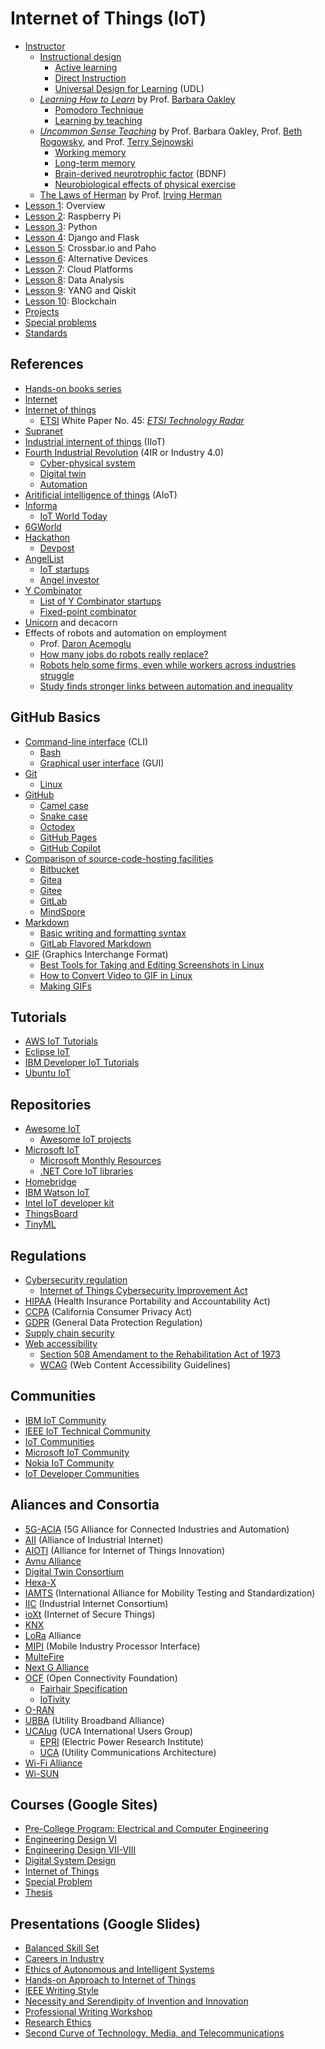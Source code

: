 # Internet of Things (IoT)

* [Instructor](https://web.stevens.edu/facultyprofile/?id=2081)
  * [Instructional design](https://en.wikipedia.org/wiki/Instructional_design)
    * [Active learning](https://en.wikipedia.org/wiki/Active_learning)
    * [Direct Instruction](https://en.wikipedia.org/wiki/Direct_instruction)
    * [Universal Design for Learning](https://en.wikipedia.org/wiki/Universal_Design_for_Learning) (UDL)
  * *[Learning How to Learn](https://barbaraoakley.com/books/learning-how-to-learn/)* by Prof. [Barbara Oakley](https://en.wikipedia.org/wiki/Barbara_Oakley)
    * [Pomodoro Technique](https://en.wikipedia.org/wiki/Pomodoro_Technique)
    * [Learning by teaching](https://en.wikipedia.org/wiki/Learning_by_teaching)
  * *[Uncommon Sense Teaching](https://barbaraoakley.com/books/uncommon-sense-teaching/)* by Prof. Barbara Oakley, Prof. [Beth Rogowsky](https://www.bloomu.edu/people-directory/beth-rogowsky), and Prof. [Terry Sejnowski](https://en.wikipedia.org/wiki/Terry_Sejnowski)
    * [Working memory](https://en.wikipedia.org/wiki/Working_memory)
    * [Long-term memory](https://en.wikipedia.org/wiki/Long-term_memory)
    * [Brain-derived neurotrophic factor](https://en.wikipedia.org/wiki/Brain-derived_neurotrophic_factor) (BDNF)
    * [Neurobiological effects of physical exercise](https://en.wikipedia.org/wiki/Neurobiological_effects_of_physical_exercise)
  * [The Laws of Herman](http://www.columbia.edu/~iph1/lawsofherman.htm) by Prof. [Irving Herman](http://www.columbia.edu/~iph1/herman.html)
* [Lesson 1](https://github.com/kevinwlu/iot/tree/master/lesson1): Overview
* [Lesson 2](https://github.com/kevinwlu/iot/tree/master/lesson2): Raspberry Pi
* [Lesson 3](https://github.com/kevinwlu/iot/tree/master/lesson3): Python
* [Lesson 4](https://github.com/kevinwlu/iot/tree/master/lesson4): Django and Flask
* [Lesson 5](https://github.com/kevinwlu/iot/tree/master/lesson5): Crossbar.io and Paho
* [Lesson 6](https://github.com/kevinwlu/iot/tree/master/lesson6): Alternative Devices
* [Lesson 7](https://github.com/kevinwlu/iot/tree/master/lesson7): Cloud Platforms
* [Lesson 8](https://github.com/kevinwlu/iot/tree/master/lesson8): Data Analysis
* [Lesson 9](https://github.com/kevinwlu/iot/tree/master/lesson9): YANG and Qiskit
* [Lesson 10](https://github.com/kevinwlu/iot/tree/master/lesson10): Blockchain
* [Projects](https://github.com/kevinwlu/iot/tree/master/projects)
* [Special problems](https://github.com/kevinwlu/iot/tree/master/projects)
* [Standards](https://github.com/kevinwlu/iot/tree/master/standards)

## References
* [Hands-on books series](http://www.hands-on-books-series.com)
* [Internet](https://en.wikipedia.org/wiki/Internet)
* [Internet of things](https://en.wikipedia.org/wiki/Internet_of_things)
  * [ETSI](https://en.wikipedia.org/wiki/ETSI) White Paper No. 45: [_ETSI Technology Radar_](https://www.etsi.org/images/files/ETSIWhitePapers/etsi_wp45_ETSI_technology_radar.pdf)
* [Supranet](https://en.wikipedia.org/wiki/Supranet)
* [Industrial internent of things](https://en.wikipedia.org/wiki/Industrial_internet_of_things) (IIoT)
* [Fourth Industrial Revolution](https://en.wikipedia.org/wiki/Fourth_Industrial_Revolution) (4IR or Industry 4.0)
  * [Cyber-physical system](https://en.wikipedia.org/wiki/Cyber-physical_system)
  * [Digital twin](https://en.wikipedia.org/wiki/Digital_twin)
  * [Automation](https://en.wikipedia.org/wiki/Automation)
* [Aritificial intelligence of things](https://en.wikipedia.org/wiki/Artificial_intelligence_of_things) (AIoT)
* [Informa](https://en.wikipedia.org/wiki/Informa)
  * [IoT World Today](https://www.iotworldtoday.com/) 
* [6GWorld](https://www.6gworld.com/)
* [Hackathon](https://en.wikipedia.org/wiki/Hackathon)
  * [Devpost](https://en.wikipedia.org/wiki/Devpost)
* [AngelList](https://en.wikipedia.org/wiki/AngelList)
  * [IoT startups](https://angel.co/internet-of-things)
  * [Angel investor](https://en.wikipedia.org/wiki/Angel_investor)
* [Y Combinator](https://en.wikipedia.org/wiki/Y_Combinator)
  * [List of Y Combinator startups](https://en.wikipedia.org/wiki/List_of_Y_Combinator_startups)
  * [Fixed-point combinator](https://en.wikipedia.org/wiki/Fixed-point_combinator)
* [Unicorn](https://en.wikipedia.org/wiki/Unicorn_(finance)) and decacorn
* Effects of robots and automation on employment
  * Prof. [Daron Acemoglu](https://en.wikipedia.org/wiki/Daron_Acemoglu)
  * [How many jobs do robots really replace?](https://news.mit.edu/2020/how-many-jobs-robots-replace-0504)
  * [Robots help some firms, even while workers across industries struggle](https://news.mit.edu/2020/robots-help-firms-workers-struggle-0505)
  * [Study finds stronger links between automation and inequality](https://news.mit.edu/2020/study-inks-automation-inequality-0506)

## GitHub Basics
* [Command-line interface](https://en.wikipedia.org/wiki/Command-line_interface) (CLI)
  * [Bash](https://en.wikipedia.org/wiki/Bash_(Unix_shell))
  * [Graphical user interface](https://en.wikipedia.org/wiki/Graphical_user_interface) (GUI)
* [Git](https://en.wikipedia.org/wiki/Git)
  * [Linux](https://en.wikipedia.org/wiki/Linux)
* [GitHub](https://en.wikipedia.org/wiki/GitHub)
  * [Camel case](https://en.wikipedia.org/wiki/Camel_case)
  * [Snake case](https://en.wikipedia.org/wiki/Snake_case)
  * [Octodex](https://octodex.github.com/)
  * [GitHub Pages](https://pages.github.com/)
  * [GitHub Copilot](https://copilot.github.com/)
* [Comparison of source-code-hosting facilities](https://en.wikipedia.org/wiki/Comparison_of_source-code-hosting_facilities)
  * [Bitbucket](https://en.wikipedia.org/wiki/Bitbucket)
  * [Gitea](https://en.wikipedia.org/wiki/Gitea)
  * [Gitee](https://gitee.com/)
  * [GitLab](https://en.wikipedia.org/wiki/GitLab)
  * [MindSpore](https://www.mindspore.cn/en)
* [Markdown](https://en.wikipedia.org/wiki/Markdown)
  * [Basic writing and formatting syntax](https://docs.github.com/en/github/writing-on-github/getting-started-with-writing-and-formatting-on-github/basic-writing-and-formatting-syntax)
  * [GitLab Flavored Markdown](https://docs.gitlab.com/ee/user/markdown.html)
* [GIF](https://en.wikipedia.org/wiki/GIF) (Graphics Interchange Format)
  * [Best Tools for Taking and Editing Screenshots in Linux](https://itsfoss.com/take-screenshot-linux/)
  * [How to Convert Video to GIF in Linux](https://itsfoss.com/convert-video-gif-linux/)
  * [Making GIFs](https://about.gitlab.com/handbook/product/making-gifs/)

## Tutorials
* [AWS IoT Tutorials](https://docs.aws.amazon.com/iot/latest/developerguide/iot-tutorials.html)
* [Eclipse IoT](https://iot.eclipse.org/projects/getting-started/)
* [IBM Developer IoT Tutorials](https://developer.ibm.com/technologies/iot/tutorials/)
* [Ubuntu IoT](https://ubuntu.com/internet-of-things)

## Repositories
* [Awesome IoT](https://github.com/phodal/awesome-iot)
  * [Awesome IoT projects](https://github.com/phodal/awesome-iot-projects)
* [Microsoft IoT](https://github.com/ms-iot)
  * [Microsoft Monthly Resources](https://github.com/microsoft/monthlyresources/)
  * [.NET Core IoT libraries](https://github.com/dotnet/iot)
* [Homebridge](https://github.com/homebridge/homebridge)
* [IBM Watson IoT](https://github.com/ibm-watson-iot)
* [Intel IoT developer kit](https://github.com/intel-iot-devkit)
* [ThingsBoard](https://github.com/thingsboard)
* [TinyML](https://github.com/mit-han-lab/tinyml)

## Regulations
* [Cybersecurity regulation](https://en.wikipedia.org/wiki/Cyber-security_regulation)
  * [Internet of Things Cybersecurity Improvement Act](https://www.congress.gov/bill/116th-congress/house-bill/1668)
* [HIPAA](https://en.wikipedia.org/wiki/Health_Insurance_Portability_and_Accountability_Act) (Health Insurance Portability and Accountability Act)
* [CCPA](https://en.wikipedia.org/wiki/California_Consumer_Privacy_Act) (California Consumer Privacy Act)
* [GDPR](https://en.wikipedia.org/wiki/General_Data_Protection_Regulation) (General Data Protection Regulation)
* [Supply chain security](https://en.wikipedia.org/wiki/Supply_chain_security)
* [Web accessibility](https://en.wikipedia.org/wiki/Web_accessibility)
  * [Section 508 Amendament to the Rehabilitation Act of 1973](https://en.wikipedia.org/wiki/Section_508_Amendment_to_the_Rehabilitation_Act_of_1973)
  * [WCAG](https://en.wikipedia.org/wiki/Web_Content_Accessibility_Guidelines) (Web Content Accessibility Guidelines)

## Communities
* [IBM IoT Community](https://community.ibm.com/community/user/iot/home)
* [IEEE IoT Technical Community](https://iot.ieee.org/)
* [IoT Communities](https://iotcommunity.net/)
* [Microsoft IoT Community](https://techcommunity.microsoft.com/t5/internet-of-things-iot/ct-p/IoT)
* [Nokia IoT Community](https://open-ecosystem.org/node/5596)
* [IoT Developer Communities](https://www.iotevolutionworld.com/iot/articles/444725-iot-developer-communities-platforms-people-productivity-2020.htm)

## Aliances and Consortia
* [5G-ACIA](https://5g-acia.org/) (5G Alliance for Connected Industries and Automation)
* [AII](http://en.aii-alliance.org/) (Alliance of Industrial Internet)
* [AIOTI](https://aioti.eu/) (Alliance for Internet of Things Innovation)
* [Avnu Alliance](https://en.wikipedia.org/wiki/Avnu_Alliance)
* [Digital Twin Consortium](https://www.digitaltwinconsortium.org/)
* [Hexa-X](https://hexa-x.eu/)
* [IAMTS](https://iamts.sae-itc.com/) (International Alliance for Mobility Testing and Standardization)
* [IIC](https://en.wikipedia.org/wiki/Industrial_Internet_Consortium) (Industrial Internet Consortium)
* [ioXt](https://www.ioxtalliance.org/) (Internet of Secure Things)
* [KNX](https://en.wikipedia.org/wiki/KNX_(standard))
* [LoRa](https://en.wikipedia.org/wiki/LoRa) Alliance
* [MIPI](https://en.wikipedia.org/wiki/MIPI_Alliance) (Mobile Industry Processor Interface)
* [MulteFire](https://en.wikipedia.org/wiki/MulteFire)
* [Next G Alliance](https://www.nextgalliance.org/)
* [OCF](https://en.wikipedia.org/wiki/Open_Connectivity_Foundation) (Open Connectivity Foundation)
  * [Fairhair Specification](https://openconnectivity.org/developer/specifications/fairhair/)
  * [IoTivity](https://en.wikipedia.org/wiki/IoTivity)
* [O-RAN](https://www.o-ran.org/)
* [UBBA](https://www.ubba.com/) (Utility Broadband Alliance)
* [UCAIug](https://www.ucaiug.org/) (UCA International Users Group)
  * [EPRI](https://en.wikipedia.org/wiki/Electric_Power_Research_Institute) (Electric Power Research Institute)
  * [UCA](https://www.epri.com/research/products/TP-114398) (Utility Communications Architecture)
* [Wi-Fi Alliance](https://en.wikipedia.org/wiki/Wi-Fi_Alliance)
* [Wi-SUN](https://wi-sun.org/)

## Courses (Google Sites)
* [Pre-College Program: Electrical and Computer Engineering](https://sites.google.com/view/ece-ecoes)
* [Engineering Design VI](https://sites.google.com/view/ece322)
* [Engineering Design VII-VIII](https://sites.google.com/view/ece423)
* [Digital System Design](https://sites.google.com/view/ece487)
* [Internet of Things](https://sites.google.com/view/ece629)
* [Special Problem](https://sites.google.com/view/ece800)
* [Thesis](https://sites.google.com/view/ece900)

## Presentations (Google Slides)
* [Balanced Skill Set](https://docs.google.com/presentation/d/153WdbX45X3mDv5xqPK3I9XluN-qWKLW9vqNKKk2y5kI)
* [Careers in Industry](https://docs.google.com/presentation/d/106zGCupPAgWhLEW6l_BM_moIr_ZFnFw36kjqOi9m9q8)
* [Ethics of Autonomous and Intelligent Systems](https://docs.google.com/presentation/d/1mvlRrR5tgnX2LDzR20_8J74wdCawYNp7Y1KuTh8QK3c)
* [Hands-on Approach to Internet of Things](https://docs.google.com/presentation/d/1nW76PppJbi9WeeJnl-cxk0Al-DEN9r5vw4FR4d0fkYI)
* [IEEE Writing Style](https://docs.google.com/presentation/d/1TIWfYpBYfumA1rgMLDP6UkM7fC9rC8EK4up3Q28t6MQ)
* [Necessity and Serendipity of Invention and Innovation](https://docs.google.com/presentation/d/1hLaVNikDvlXs1PCG4ikN8zXegfyOYcp04XByzQSG864)
* [Professional Writing Workshop](https://docs.google.com/presentation/d/1MxA8BNXht-iZBCjvJ132hFw8NCFqIsytRd7-xZcuoo8)
* [Research Ethics](https://docs.google.com/presentation/d/17tJUBG1FEAJRNnsOmk7I3pOiPmfpcyCJATd_FuNYrto)
* [Second Curve of Technology, Media, and Telecommunications](https://goo.gl/5wH7D7)
